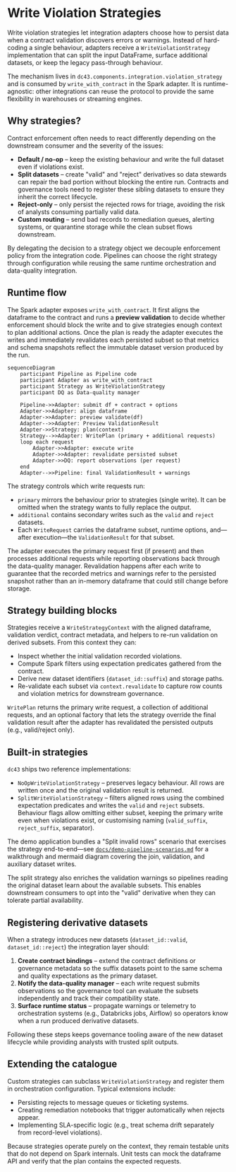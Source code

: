 # Write Violation Strategies

Write violation strategies let integration adapters choose how to persist data when a contract validation discovers errors or warnings.
Instead of hard-coding a single behaviour, adapters receive a `WriteViolationStrategy` implementation that can split the input
DataFrame, surface additional datasets, or keep the legacy pass-through behaviour.

The mechanism lives in `dc43.components.integration.violation_strategy` and is consumed by `write_with_contract` in the Spark adapter.
It is runtime-agnostic: other integrations can reuse the protocol to provide the same flexibility in warehouses or streaming engines.

## Why strategies?

Contract enforcement often needs to react differently depending on the downstream consumer and the severity of the issues:

- **Default / no-op** – keep the existing behaviour and write the full dataset even if violations exist.
- **Split datasets** – create "valid" and "reject" derivatives so data stewards can repair the bad portion without blocking the entire
  run. Contracts and governance tools need to register these sibling datasets to ensure they inherit the correct lifecycle.
- **Reject-only** – only persist the rejected rows for triage, avoiding the risk of analysts consuming partially valid data.
- **Custom routing** – send bad records to remediation queues, alerting systems, or quarantine storage while the clean subset flows
  downstream.

By delegating the decision to a strategy object we decouple enforcement policy from the integration code. Pipelines can choose
the right strategy through configuration while reusing the same runtime orchestration and data-quality integration.

## Runtime flow

The Spark adapter exposes `write_with_contract`. It first aligns the dataframe to the contract and runs a **preview validation** to
decide whether enforcement should block the write and to give strategies enough context to plan additional actions. Once the plan is
ready the adapter executes the writes and immediately revalidates each persisted subset so that metrics and schema snapshots reflect
the immutable dataset version produced by the run.

```mermaid
sequenceDiagram
    participant Pipeline as Pipeline code
    participant Adapter as write_with_contract
    participant Strategy as WriteViolationStrategy
    participant DQ as Data-quality manager

    Pipeline->>Adapter: submit df + contract + options
    Adapter->>Adapter: align dataframe
    Adapter->>Adapter: preview validate(df)
    Adapter-->>Adapter: Preview ValidationResult
    Adapter->>Strategy: plan(context)
    Strategy-->>Adapter: WritePlan (primary + additional requests)
    loop each request
        Adapter->>Adapter: execute write
        Adapter->>Adapter: revalidate persisted subset
        Adapter->>DQ: report observations (per request)
    end
    Adapter-->>Pipeline: final ValidationResult + warnings
```

The strategy controls which write requests run:

- `primary` mirrors the behaviour prior to strategies (single write). It can be omitted when the strategy wants to fully replace the output.
- `additional` contains secondary writes such as the `valid` and `reject` datasets.
- Each `WriteRequest` carries the dataframe subset, runtime options, and—after execution—the `ValidationResult` for that subset.

The adapter executes the primary request first (if present) and then processes additional requests while reporting observations back
through the data-quality manager. Revalidation happens after each write to guarantee that the recorded metrics and warnings refer to
the persisted snapshot rather than an in-memory dataframe that could still change before storage.

## Strategy building blocks

Strategies receive a `WriteStrategyContext` with the aligned dataframe, validation verdict, contract metadata, and helpers to
re-run validation on derived subsets. From this context they can:

- Inspect whether the initial validation recorded violations.
- Compute Spark filters using expectation predicates gathered from the contract.
- Derive new dataset identifiers (`dataset_id::suffix`) and storage paths.
- Re-validate each subset via `context.revalidate` to capture row counts and violation metrics for downstream governance.

`WritePlan` returns the primary write request, a collection of additional requests, and an optional factory that lets the strategy
override the final validation result after the adapter has revalidated the persisted outputs (e.g., valid/reject only).

## Built-in strategies

`dc43` ships two reference implementations:

- `NoOpWriteViolationStrategy` – preserves legacy behaviour. All rows are written once and the original validation result is returned.
- `SplitWriteViolationStrategy` – filters aligned rows using the combined expectation predicates and writes the `valid` and
  `reject` subsets. Behaviour flags allow omitting either subset, keeping the primary write even when violations exist, or customising
  naming (`valid_suffix`, `reject_suffix`, separator).

The demo application bundles a "Split invalid rows" scenario that exercises the strategy end-to-end—see
[`docs/demo-pipeline-scenarios.md`](demo-pipeline-scenarios.md) for a walkthrough and mermaid diagram covering the join, validation,
and auxiliary dataset writes.

The split strategy also enriches the validation warnings so pipelines reading the original dataset learn about the available
subsets. This enables downstream consumers to opt into the "valid" derivative when they can tolerate partial availability.

## Registering derivative datasets

When a strategy introduces new datasets (`dataset_id::valid`, `dataset_id::reject`) the integration layer should:

1. **Create contract bindings** – extend the contract definitions or governance metadata so the suffix datasets point to the same
   schema and quality expectations as the primary dataset.
2. **Notify the data-quality manager** – each write request submits observations so the governance tool can evaluate the subsets
   independently and track their compatibility state.
3. **Surface runtime status** – propagate warnings or telemetry to orchestration systems (e.g., Databricks jobs, Airflow) so operators
   know when a run produced derivative datasets.

Following these steps keeps governance tooling aware of the new dataset lifecycle while providing analysts with trusted split outputs.

## Extending the catalogue

Custom strategies can subclass `WriteViolationStrategy` and register them in orchestration configuration. Typical extensions include:

- Persisting rejects to message queues or ticketing systems.
- Creating remediation notebooks that trigger automatically when rejects appear.
- Implementing SLA-specific logic (e.g., treat schema drift separately from record-level violations).

Because strategies operate purely on the context, they remain testable units that do not depend on Spark internals. Unit tests can
mock the dataframe API and verify that the plan contains the expected requests.

